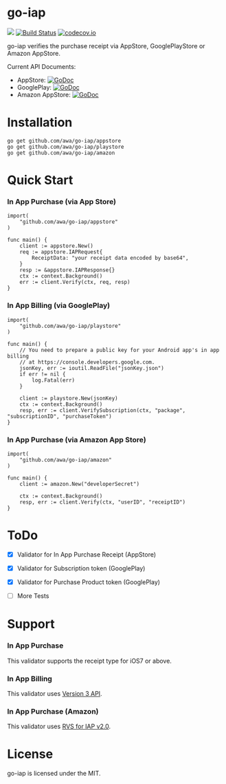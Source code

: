 go-iap
======

![](https://img.shields.io/badge/golang-1.13-blue.svg?style=flat)
[![Build Status](https://travis-ci.org/awa/go-iap.svg?branch=master)](https://travis-ci.org/awa/go-iap)
[![codecov.io](https://codecov.io/github/awa/go-iap/coverage.svg?branch=master)](https://codecov.io/github/awa/go-iap?branch=master)

go-iap verifies the purchase receipt via AppStore, GooglePlayStore or Amazon AppStore.

Current API Documents:

* AppStore: [![GoDoc](https://godoc.org/github.com/awa/go-iap/appstore?status.svg)](https://godoc.org/github.com/awa/go-iap/appstore)
* GooglePlay: [![GoDoc](https://godoc.org/github.com/awa/go-iap/playstore?status.svg)](https://godoc.org/github.com/awa/go-iap/playstore)
* Amazon AppStore: [![GoDoc](https://godoc.org/github.com/awa/go-iap/amazon?status.svg)](https://godoc.org/github.com/awa/go-iap/amazon)


# Installation
```
go get github.com/awa/go-iap/appstore
go get github.com/awa/go-iap/playstore
go get github.com/awa/go-iap/amazon
```


# Quick Start

### In App Purchase (via App Store)

```
import(
    "github.com/awa/go-iap/appstore"
)

func main() {
	client := appstore.New()
	req := appstore.IAPRequest{
		ReceiptData: "your receipt data encoded by base64",
	}
	resp := &appstore.IAPResponse{}
	ctx := context.Background()
	err := client.Verify(ctx, req, resp)
}
```

### In App Billing (via GooglePlay)

```
import(
    "github.com/awa/go-iap/playstore"
)

func main() {
	// You need to prepare a public key for your Android app's in app billing
	// at https://console.developers.google.com.
	jsonKey, err := ioutil.ReadFile("jsonKey.json")
	if err != nil {
		log.Fatal(err)
	}

	client := playstore.New(jsonKey)
	ctx := context.Background()
	resp, err := client.VerifySubscription(ctx, "package", "subscriptionID", "purchaseToken")
}
```

### In App Purchase (via Amazon App Store)

```
import(
    "github.com/awa/go-iap/amazon"
)

func main() {
	client := amazon.New("developerSecret")

	ctx := context.Background()
	resp, err := client.Verify(ctx, "userID", "receiptID")
}
```

# ToDo
- [x] Validator for In App Purchase Receipt (AppStore)
- [x] Validator for Subscription token (GooglePlay)
- [x] Validator for Purchase Product token (GooglePlay)
- [ ] More Tests


# Support

### In App Purchase
This validator supports the receipt type for iOS7 or above.

### In App Billing
This validator uses [Version 3 API](http://developer.android.com/google/play/billing/api.html).

### In App Purchase (Amazon)
This validator uses [RVS for IAP v2.0](https://developer.amazon.com/public/apis/earn/in-app-purchasing/docs-v2/verifying-receipts-in-iap-2.0).


# License
go-iap is licensed under the MIT.
